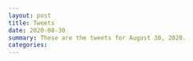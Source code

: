 ```yaml
---
layout: post
title: Tweets
date: 2020-08-30
summary: These are the tweets for August 30, 2020.
categories:
---
```


